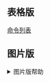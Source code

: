 ## 表格版

[命令列表](https://www.kdocs.cn/l/ccpc6z0bZx6u)

## 图片版

<details><summary>图片版帮助</summary><p>
<img src="help.PNG"/> 
</p></details>
